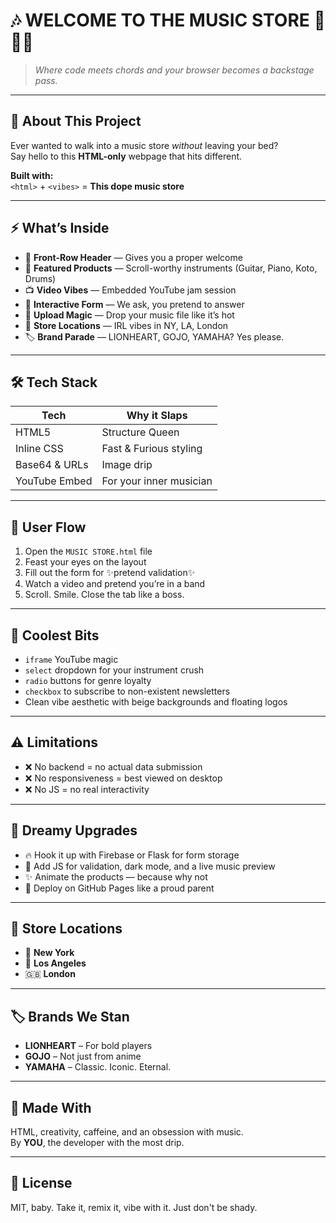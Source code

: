 # 🎶 WELCOME TO THE MUSIC STORE 🎸🥁🎹

> *Where code meets chords and your browser becomes a backstage pass.*

---

## 🌟 About This Project

Ever wanted to walk into a music store *without* leaving your bed?  
Say hello to this **HTML-only** webpage that hits different.

**Built with:**  
`<html>` + `<vibes>` = **This dope music store**

---

## ⚡ What’s Inside

- 🎯 **Front-Row Header** — Gives you a proper welcome  
- 🎸 **Featured Products** — Scroll-worthy instruments (Guitar, Piano, Koto, Drums)  
- 📺 **Video Vibes** — Embedded YouTube jam session  
- 📝 **Interactive Form** — We ask, you pretend to answer  
- 📁 **Upload Magic** — Drop your music file like it’s hot  
- 📍 **Store Locations** — IRL vibes in NY, LA, London  
- 🏷️ **Brand Parade** — LIONHEART, GOJO, YAMAHA? Yes please.

---

## 🛠️ Tech Stack

| Tech     | Why it Slaps              |
|----------|---------------------------|
| HTML5    | Structure Queen           |
| Inline CSS | Fast & Furious styling |
| Base64 & URLs | Image drip           |
| YouTube Embed | For your inner musician |

---

## 🎯 User Flow

1. Open the `MUSIC STORE.html` file  
2. Feast your eyes on the layout  
3. Fill out the form for ✨pretend validation✨  
4. Watch a video and pretend you’re in a band  
5. Scroll. Smile. Close the tab like a boss.

---

## 🧩 Coolest Bits

- `iframe` YouTube magic  
- `select` dropdown for your instrument crush  
- `radio` buttons for genre loyalty  
- `checkbox` to subscribe to non-existent newsletters  
- Clean vibe aesthetic with beige backgrounds and floating logos

---

## ⚠️ Limitations

- ❌ No backend = no actual data submission  
- ❌ No responsiveness = best viewed on desktop  
- ❌ No JS = no real interactivity

---

## 🚧 Dreamy Upgrades

- 🔥 Hook it up with Firebase or Flask for form storage  
- 🌙 Add JS for validation, dark mode, and a live music preview  
- ✨ Animate the products — because why not  
- 🚀 Deploy on GitHub Pages like a proud parent

---

## 📍 Store Locations

- 🗽 **New York**  
- 🌴 **Los Angeles**  
- 🇬🇧 **London**

---

## 🏷️ Brands We Stan

- **LIONHEART** – For bold players  
- **GOJO** – Not just from anime  
- **YAMAHA** – Classic. Iconic. Eternal.

---

## 👑 Made With

HTML, creativity, caffeine, and an obsession with music.  
By **YOU**, the developer with the most drip.

---

## 📝 License

MIT, baby. Take it, remix it, vibe with it. Just don't be shady.
